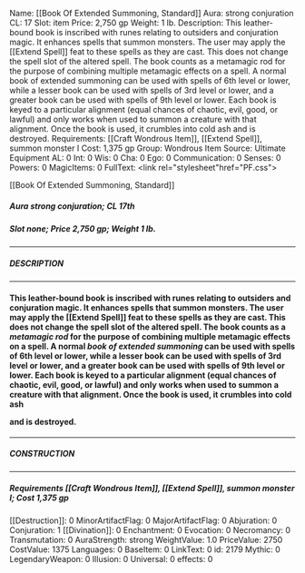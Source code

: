 Name: [[Book Of Extended Summoning, Standard]]
Aura: strong conjuration
CL: 17
Slot: item
Price: 2,750 gp
Weight: 1 lb.
Description: This leather-bound book is inscribed with runes relating to outsiders and conjuration magic. It enhances spells that summon monsters. The user may apply the [[Extend Spell]] feat to these spells as they are cast. This does not change the spell slot of the altered spell. The book counts as a metamagic rod for the purpose of combining multiple metamagic effects on a spell. A normal book of extended summoning can be used with spells of 6th level or lower, while a lesser book can be used with spells of 3rd level or lower, and a greater book can be used with spells of 9th level or lower. Each book is keyed to a particular alignment (equal chances of chaotic, evil, good, or lawful) and only works when used to summon a creature with that alignment. Once the book is used, it crumbles into cold ash and is destroyed.
Requirements: [[Craft Wondrous Item]], [[Extend Spell]], summon monster I
Cost: 1,375 gp
Group: Wondrous Item
Source: Ultimate Equipment
AL: 0
Int: 0
Wis: 0
Cha: 0
Ego: 0
Communication: 0
Senses: 0
Powers: 0
MagicItems: 0
FullText: <link rel="stylesheet"href="PF.css"><div class="heading"><p class="alignleft">[[Book Of Extended Summoning, Standard]]</p><div style="clear: both;"></div></div><div><h5><b>Aura </b>strong conjuration; <b>CL </b>17th</h5><h5><b>Slot </b>none; <b>Price </b>2,750 gp; <b>Weight </b>1 lb.</h5></div><hr/><div><h5><b>DESCRIPTION</b></h5></div><hr/><div><h4><p>This leather-bound book is inscribed with runes relating to outsiders and conjuration magic. It enhances spells that summon monsters. The user may apply the [[Extend Spell]] feat to these spells as they are cast. This does not change the spell slot of the altered spell. The book counts as a <i>metamagic rod</i> for the purpose of combining multiple metamagic effects on a spell. A normal <i>book of extended summoning</i> can be used with spells of 6th level or lower, while a lesser book can be used with spells of 3rd level or lower, and a greater book can be used with spells of 9th level or lower. Each book is keyed to a particular alignment (equal chances of chaotic, evil, good, or lawful) and only works when used to summon a creature with that alignment. Once the book is used, it crumbles into cold ash </p><p>and is destroyed.</p></h4></div><hr/><div><h5><b>CONSTRUCTION</b></h5></div><hr/><div><h5><b>Requirements </b>[[Craft Wondrous Item]], [[Extend Spell]], <i>summon monster I</i>; <b>Cost </b>1,375 gp</h5></div>
[[Destruction]]: 0
MinorArtifactFlag: 0
MajorArtifactFlag: 0
Abjuration: 0
Conjuration: 1
[[Divination]]: 0
Enchantment: 0
Evocation: 0
Necromancy: 0
Transmutation: 0
AuraStrength: strong
WeightValue: 1.0
PriceValue: 2750
CostValue: 1375
Languages: 0
BaseItem: 0
LinkText: 0
id: 2179
Mythic: 0
LegendaryWeapon: 0
Illusion: 0
Universal: 0
effects: 0
